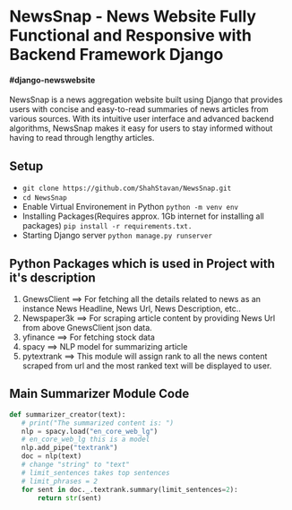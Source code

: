 # NewsSnap - News Website Fully Functional and Responsive with Backend Framework Django
#### #django-newswebsite
NewsSnap is a news aggregation website built using Django that provides users with concise and easy-to-read summaries of news articles from various sources. With its intuitive user interface and advanced backend algorithms, NewsSnap makes it easy for users to stay informed without having to read through lengthy articles.

## Setup
- ```git clone https://github.com/ShahStavan/NewsSnap.git```
- ```cd NewsSnap```
- Enable Virtual Environement in Python
  ```python -m venv env```
- Installing Packages(Requires approx. 1Gb internet for installing all packages)
  ```pip install -r requirements.txt.```
- Starting Django server
  ```python manage.py runserver```
  
 ## Python Packages which is used in Project with it's description
  1. GnewsClient ==> For fetching all the details related to news as an instance News Headline, News Url, News Description, etc..
  2. Newspaper3k ==> For scraping article content by providing News Url from above GnewsClient json data.
  3. yfinance ==> For fetching stock data
  4. spacy ==> NLP model for summarizing article
  5. pytextrank ==> This module will assign rank to all the news content scraped from url and the most ranked text will be displayed to user.
  
 ## Main Summarizer Module Code
 ```python
 def summarizer_creator(text):
    # print("The summarized content is: ")
    nlp = spacy.load("en_core_web_lg")
    # en_core_web_lg this is a model
    nlp.add_pipe("textrank")
    doc = nlp(text)
    # change "string" to "text"
    # limit_sentences takes top sentences
    # limit_phrases = 2
    for sent in doc._.textrank.summary(limit_sentences=2):
        return str(sent)
 ```
  
